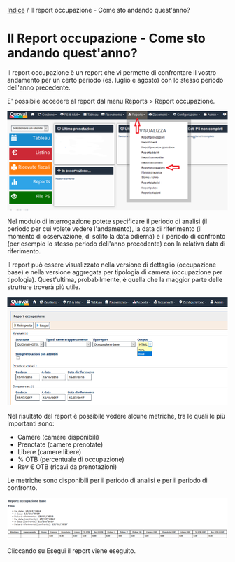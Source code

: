 [Indice](index.html) / Il report occupazione - Come sto andando quest'anno?


# Il Report occupazione - Come sto andando quest'anno?

Il report occupazione è un report che vi permette di confrontare il vostro andamento per un certo periodo (es. luglio e agosto) con lo stesso periodo dell'anno precedente.

E' possibile accedere al report dal menu Reports > Report occupazione.

![](images/report-occupazione-001.png)

Nel modulo di interrogazione potete specificare il periodo di analisi (il periodo per cui volete vedere l'andamento), la data di riferimento (il momento di osservazione, di solito la data odierna) e il periodo di confronto (per esempio lo stesso periodo dell'anno precedente) con la relativa data di riferimento.

Il report può essere visualizzato nella versione di dettaglio (occupazione base) e nella versione aggregata per tipologia di camera (occupazione per tipologia). Quest'ultima, probabilmente, è quella che la maggior parte delle strutture troverà più utile.

![](images/report-occupazione-002.png)

Nel risultato del report è possibile vedere alcune metriche, tra le quali le più importanti sono:

-   Camere (camere disponibili)
-   Prenotate (camere prenotate)
-   Libere (camere libere)
-   % OTB (percentuale di occupazione)
-   Rev € OTB (ricavi da prenotazioni)

Le metriche sono disponibili per il periodo di analisi e per il periodo di confronto.

![](images/report-occupazione-003.png)

Cliccando su Esegui il report viene eseguito.